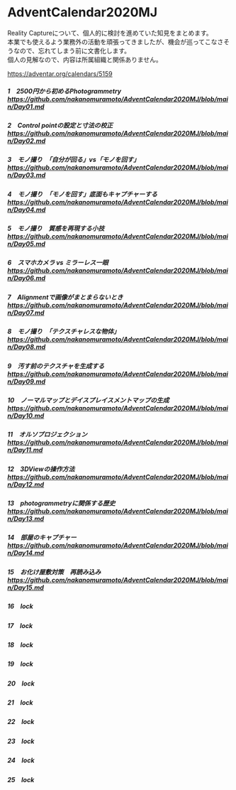 # AdventCalendar2020MJ
Reality Captureについて、個人的に検討を進めていた知見をまとめます。<br>
本業でも使えるよう業務外の活動を頑張ってきましたが、機会が巡ってこなさそうなので、忘れてしまう前に文書化します。<br>
個人の見解なので、内容は所属組織と関係ありません。<br>

https://adventar.org/calendars/5159

##### 1　2500円から初めるPhotogrammetry　https://github.com/nakanomuramoto/AdventCalendar2020MJ/blob/main/Day01.md
##### 2　Control pointの設定と寸法の校正 https://github.com/nakanomuramoto/AdventCalendar2020MJ/blob/main/Day02.md
#####  3　モノ撮り　「自分が回る」vs「モノを回す」https://github.com/nakanomuramoto/AdventCalendar2020MJ/blob/main/Day03.md
#####  4　モノ撮り　「モノを回す」底面もキャプチャーする　https://github.com/nakanomuramoto/AdventCalendar2020MJ/blob/main/Day04.md
#####  5　モノ撮り　質感を再現する小技　https://github.com/nakanomuramoto/AdventCalendar2020MJ/blob/main/Day05.md
#####  6　スマホカメラ vs ミラーレス一眼　https://github.com/nakanomuramoto/AdventCalendar2020MJ/blob/main/Day06.md
#####  7　Alignmentで画像がまとまらないとき　https://github.com/nakanomuramoto/AdventCalendar2020MJ/blob/main/Day07.md
#####  8　モノ撮り　「テクスチャレスな物体」　https://github.com/nakanomuramoto/AdventCalendar2020MJ/blob/main/Day08.md
#####  9　汚す前のテクスチャを生成する　https://github.com/nakanomuramoto/AdventCalendar2020MJ/blob/main/Day09.md
##### 10　ノーマルマップとデイスプレイスメントマップの生成　https://github.com/nakanomuramoto/AdventCalendar2020MJ/blob/main/Day10.md
##### 11　オルソプロジェクション　https://github.com/nakanomuramoto/AdventCalendar2020MJ/blob/main/Day11.md
##### 12　3DViewの操作方法　https://github.com/nakanomuramoto/AdventCalendar2020MJ/blob/main/Day12.md
##### 13　photogrammetryに関係する歴史　https://github.com/nakanomuramoto/AdventCalendar2020MJ/blob/main/Day13.md
##### 14　部屋のキャプチャー　https://github.com/nakanomuramoto/AdventCalendar2020MJ/blob/main/Day14.md
##### 15　お化け屋敷対策　再読み込み　https://github.com/nakanomuramoto/AdventCalendar2020MJ/blob/main/Day15.md
##### 16　*lock*
##### 17　*lock*
##### 18　*lock*
##### 19　*lock*
##### 20　*lock*
##### 21　*lock*
##### 22　*lock*
##### 23　*lock*
##### 24　*lock*
##### 25　*lock*

